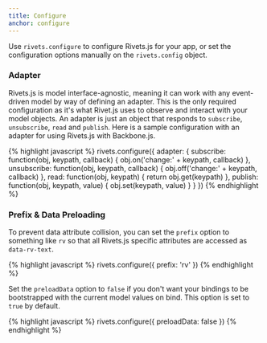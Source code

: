 ```yaml
---
title: Configure
anchor: configure
---
```


Use `rivets.configure` to configure Rivets.js for your app, or set the configuration options manually on the `rivets.config` object.

### Adapter

Rivets.js is model interface-agnostic, meaning it can work with any event-driven model by way of defining an adapter. This is the only required configuration as it's what Rivet.js uses to observe and interact with your model objects. An adapter is just an object that responds to `subscribe`, `unsubscribe`, `read` and `publish`. Here is a sample configuration with an adapter for using Rivets.js with Backbone.js.

{% highlight javascript %}
rivets.configure({
  adapter: {
    subscribe: function(obj, keypath, callback) {
      obj.on('change:' + keypath, callback)
    },
    unsubscribe: function(obj, keypath, callback) {
      obj.off('change:' + keypath, callback)
    },
    read: function(obj, keypath) {
      return obj.get(keypath)
    },
    publish: function(obj, keypath, value) {
      obj.set(keypath, value)
    }
  }
})
{% endhighlight %}

### Prefix & Data Preloading

To prevent data attribute collision, you can set the `prefix` option to something like `rv` so that all Rivets.js specific attributes are accessed as `data-rv-text`.

{% highlight javascript %}
rivets.configure({
  prefix: 'rv'
})
{% endhighlight %}

Set the `preloadData` option to `false` if you don't want your bindings to be bootstrapped with the current model values on bind. This option is set to `true` by default.

{% highlight javascript %}
rivets.configure({
  preloadData: false
})
{% endhighlight %}
